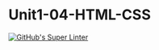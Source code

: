 # Unit1-04-HTML-CSS
[![GitHub's Super Linter](https://github.com/ICS20-Programming-SamuelC/Unit1-04-HTML-CSS/workflows/GitHub's%20Super%20Linter/badge.svg)](https://github.com/ICS20-Programming-SamuelC/Unit1-04-HTML-CSS/actions)